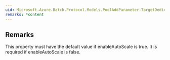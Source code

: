 ```yaml
---  
uid: Microsoft.Azure.Batch.Protocol.Models.PoolAddParameter.TargetDedicated  
remarks: *content  
---  
```

  
## Remarks  
 This property must have the default value if enableAutoScale is             true. It is required if enableAutoScale is false.